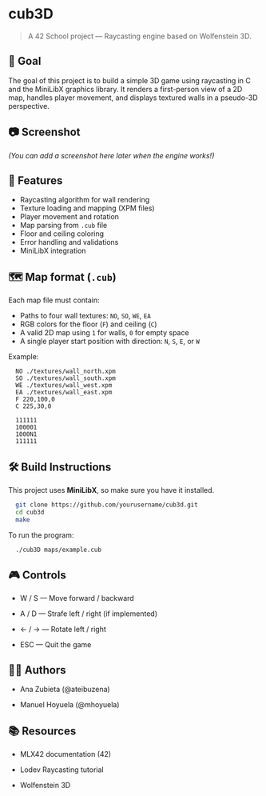 # cub3D

> A 42 School project — Raycasting engine based on Wolfenstein 3D.

## 🎯 Goal

The goal of this project is to build a simple 3D game using raycasting in C and the MiniLibX graphics library. It renders a first-person view of a 2D map, handles player movement, and displays textured walls in a pseudo-3D perspective.

## 📷 Screenshot

*(You can add a screenshot here later when the engine works!)*

## 🧱 Features

- Raycasting algorithm for wall rendering
- Texture loading and mapping (XPM files)
- Player movement and rotation
- Map parsing from `.cub` file
- Floor and ceiling coloring
- Error handling and validations
- MiniLibX integration

## 🗺️ Map format (`.cub`)

Each map file must contain:
- Paths to four wall textures: `NO`, `SO`, `WE`, `EA`
- RGB colors for the floor (`F`) and ceiling (`C`)
- A valid 2D map using `1` for walls, `0` for empty space
- A single player start position with direction: `N`, `S`, `E`, or `W`

Example:
```
  NO ./textures/wall_north.xpm
  SO ./textures/wall_south.xpm
  WE ./textures/wall_west.xpm
  EA ./textures/wall_east.xpm
  F 220,100,0
  C 225,30,0

  111111
  100001
  1000N1
  111111
```


## 🛠️ Build Instructions

This project uses **MiniLibX**, so make sure you have it installed.

```bash
  git clone https://github.com/yourusername/cub3d.git
  cd cub3d
  make
```
To run the program:
```
  ./cub3D maps/example.cub
```

## 🎮 Controls
- W / S — Move forward / backward

- A / D — Strafe left / right (if implemented)

- ← / → — Rotate left / right

- ESC — Quit the game

## 🧑‍💻 Authors
- Ana Zubieta (@ateibuzena)

- Manuel Hoyuela (@mhoyuela)

## 📚 Resources
- MLX42 documentation (42)

- Lodev Raycasting tutorial

- Wolfenstein 3D